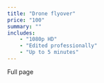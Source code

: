 ```yaml
---
title: "Drone flyover"
price: "100"
summary: ""
includes:
    - "1080p HD"
    - "Edited professionally"
    - "Up to 5 minutes"
---
```

Full page
